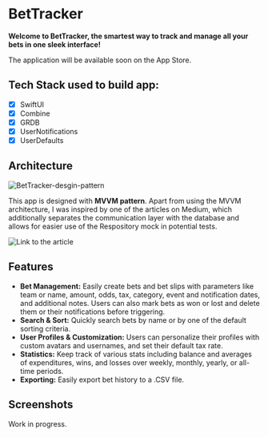 # BetTracker

**Welcome to BetTracker, the smartest way to track and manage all your bets in one sleek interface!**

The application will be available soon on the App Store.

## Tech Stack used to build app:
- [x] SwiftUI
- [x] Combine
- [x] GRDB
- [x] UserNotifications
- [x] UserDefaults

## Architecture

![BetTracker-desgin-pattern](https://i.imgur.com/l8jhy08.png)

This app is designed with <b>MVVM pattern</b>. Apart from using the MVVM architecture, I was inspired by one of the articles on Medium, which additionally separates the communication layer with the database and allows for easier use of the Respository mock in potential tests.

![Link to the article](https://medium.com/macoclock/swiftui-mvvm-clean-architecture-e976ad3577b5)

## Features

- **Bet Management:** Easily create bets and bet slips with parameters like team or name, amount, odds, tax, category, event and notification dates, and additional notes. Users can also mark bets as won or lost and delete them or their notifications before triggering.
- **Search & Sort:** Quickly search bets by name or by one of the default sorting criteria.
- **User Profiles & Customization:** Users can personalize their profiles with custom avatars and usernames, and set their default tax rate.
- **Statistics:** Keep track of various stats including balance and averages of expenditures, wins, and losses over weekly, monthly, yearly, or all-time periods.
- **Exporting:** Easily export bet history to a .CSV file.

## Screenshots

Work in progress.
